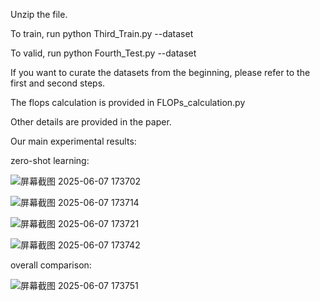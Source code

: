 Unzip the file.

To train, run python Third_Train.py --dataset <dataset name>

To valid, run python Fourth_Test.py --dataset <dataset name>

If you want to curate the datasets from the beginning, please refer to the first and second steps.

The flops calculation is provided in FLOPs_calculation.py

Other details are provided in the paper. 

Our main experimental results:

zero-shot learning:


![屏幕截图 2025-06-07 173702](https://github.com/user-attachments/assets/7b1c6056-0517-4d24-88e1-2ff47302deb3)


![屏幕截图 2025-06-07 173714](https://github.com/user-attachments/assets/216f6d3d-f666-4ed5-ba8c-a8ee94f4d812)


![屏幕截图 2025-06-07 173721](https://github.com/user-attachments/assets/c5beebd2-db9c-416e-8f04-7732a0ac5026)


![屏幕截图 2025-06-07 173742](https://github.com/user-attachments/assets/02346817-1216-4046-a793-7744b84aea79)

overall comparison:


![屏幕截图 2025-06-07 173751](https://github.com/user-attachments/assets/7627728a-bdf5-4259-8133-98f4beee6213)
